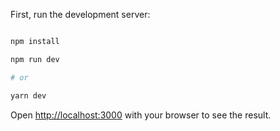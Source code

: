 

First, run the development server:



```bash

npm install 

npm run dev

# or

yarn dev
```

Open [http://localhost:3000](http://localhost:3000) with your browser to see the result.



